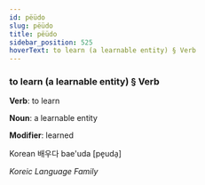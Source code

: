 ```yaml
---
id: pëüdo
slug: pëüdo
title: pëüdo
sidebar_position: 525
hoverText: to learn (a learnable entity) § Verb
---
```


### to learn (a learnable entity) § Verb

**Verb**: to learn

**Noun**: a learnable entity

**Modifier**: learned

Korean 배우다 bae'uda [pe̞uda̠]

*Koreic Language Family*